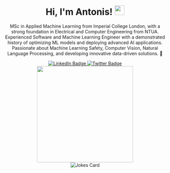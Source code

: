 <div id="header" align="center">
    <h1>Hi, I'm Antonis! <img src="https://media.giphy.com/media/hvRJCLFzcasrR4ia7z/giphy.gif" width="30px"/></h1>
</div>

<p align="center">
MSc in Applied Machine Learning from Imperial College London, with a strong foundation in Electrical and Computer Engineering from NTUA. Experienced Software and Machine Learning Engineer with a demonstrated history of optimizing ML models and deploying advanced AI applications. Passionate about Machine Learning Safety, Computer Vision, Natural Language Processing, and developing innovative data-driven solutions. 🚀
</p>

<div id="badges" align="center">
    <a href="https://www.linkedin.com/in/antonypap/">
        <img src="https://img.shields.io/badge/LinkedIn-blue?style=for-the-badge&logo=linkedin&logoColor=white" alt="LinkedIn Badge"/>
    </a>
    <a href="https://twitter.com/antonypap">
        <img src="https://img.shields.io/badge/Twitter-blue?style=for-the-badge&logo=twitter&logoColor=white" alt="Twitter Badge"/>
        </a>
<!-- <img src="https://komarev.com/ghpvc/?username=antonypap&style=for-the-badge&color=blue" alt=""/> -->
</div>

<div align="center">
<div >
    <img src="https://media.giphy.com/media/NTur7XlVDUdqM/giphy.gif" width="300"/>
</div>

<div>
    <img src="https://readme-jokes.vercel.app/api?hideBorder&theme=gotham" alt="Jokes Card"/>
</div>

<!-- ![GitHub Streak](http://github-readme-streak-stats.herokuapp.com?user=antonypap&theme=dark&hide_border=true) -->

<!-- ![GitHub stats](https://github-readme-stats.vercel.app/api?username=antonypap&count_private=true&show_icons=true&theme=dark) -->

<!-- ![Top Langs](https://github-readme-stats.vercel.app/api/top-langs/?username=antonypap&layout=compact&theme=dark&hide=Processing) -->

<!-- ![spotify-github-profile](https://spotify-github-profile.vercel.app/api/view?uid=antonypap&cover_image=true&theme=novatorem&bar_color_cover=true) -->
</div>
